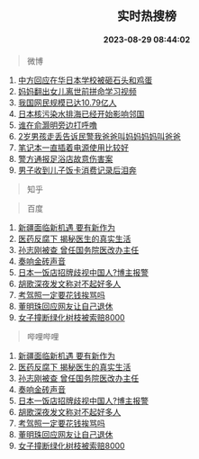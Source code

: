 <div align="center"><h2>实时热搜榜</h2><h4>2023-08-29 08:44:02</h4></div>

> 微博  

1. [中方回应在华日本学校被砸石头和鸡蛋](https://s.weibo.com/weibo?q=%23%E4%B8%AD%E6%96%B9%E5%9B%9E%E5%BA%94%E5%9C%A8%E5%8D%8E%E6%97%A5%E6%9C%AC%E5%AD%A6%E6%A0%A1%E8%A2%AB%E7%A0%B8%E7%9F%B3%E5%A4%B4%E5%92%8C%E9%B8%A1%E8%9B%8B%23&t=31&band_rank=1&Refer=top)<br />
2. [妈妈翻出女儿离世前拼命学习视频](https://s.weibo.com/weibo?q=%23%E5%A6%88%E5%A6%88%E7%BF%BB%E5%87%BA%E5%A5%B3%E5%84%BF%E7%A6%BB%E4%B8%96%E5%89%8D%E6%8B%BC%E5%91%BD%E5%AD%A6%E4%B9%A0%E8%A7%86%E9%A2%91%23&t=31&band_rank=2&Refer=top)<br />
3. [我国网民规模已达10.79亿人](https://s.weibo.com/weibo?q=%23%E6%88%91%E5%9B%BD%E7%BD%91%E6%B0%91%E8%A7%84%E6%A8%A1%E5%B7%B2%E8%BE%BE10.79%E4%BA%BF%E4%BA%BA%23&t=31&band_rank=3&Refer=top)<br />
4. [日本核污染水排海已经开始影响邻国](https://s.weibo.com/weibo?q=%23%E6%97%A5%E6%9C%AC%E6%A0%B8%E6%B1%A1%E6%9F%93%E6%B0%B4%E6%8E%92%E6%B5%B7%E5%B7%B2%E7%BB%8F%E5%BC%80%E5%A7%8B%E5%BD%B1%E5%93%8D%E9%82%BB%E5%9B%BD%23&t=31&band_rank=4&Refer=top)<br />
5. [谁在俞灏明旁边打呼噜](https://s.weibo.com/weibo?q=%23%E8%B0%81%E5%9C%A8%E4%BF%9E%E7%81%8F%E6%98%8E%E6%97%81%E8%BE%B9%E6%89%93%E5%91%BC%E5%99%9C%23&t=31&band_rank=5&Refer=top)<br />
6. [2岁男孩走丢告诉民警我爸爸叫妈妈妈妈叫爸爸](https://s.weibo.com/weibo?q=%232%E5%B2%81%E7%94%B7%E5%AD%A9%E8%B5%B0%E4%B8%A2%E5%91%8A%E8%AF%89%E6%B0%91%E8%AD%A6%E6%88%91%E7%88%B8%E7%88%B8%E5%8F%AB%E5%A6%88%E5%A6%88%E5%A6%88%E5%A6%88%E5%8F%AB%E7%88%B8%E7%88%B8%23&t=31&band_rank=6&Refer=top)<br />
7. [笔记本一直插着电源使用比较好](https://s.weibo.com/weibo?q=%E7%AC%94%E8%AE%B0%E6%9C%AC%E4%B8%80%E7%9B%B4%E6%8F%92%E7%9D%80%E7%94%B5%E6%BA%90%E4%BD%BF%E7%94%A8%E6%AF%94%E8%BE%83%E5%A5%BD&t=31&band_rank=7&Refer=top)<br />
8. [警方通报足浴店故意伤害案](https://s.weibo.com/weibo?q=%23%E8%AD%A6%E6%96%B9%E9%80%9A%E6%8A%A5%E8%B6%B3%E6%B5%B4%E5%BA%97%E6%95%85%E6%84%8F%E4%BC%A4%E5%AE%B3%E6%A1%88%23&t=31&band_rank=8&Refer=top)<br />
9. [男子收到儿子饭卡消费记录后泪奔](https://s.weibo.com/weibo?q=%23%E7%94%B7%E5%AD%90%E6%94%B6%E5%88%B0%E5%84%BF%E5%AD%90%E9%A5%AD%E5%8D%A1%E6%B6%88%E8%B4%B9%E8%AE%B0%E5%BD%95%E5%90%8E%E6%B3%AA%E5%A5%94%23&t=31&band_rank=9&Refer=top)<br />

> 知乎  


> 百度  

1. [新疆面临新机遇 要有新作为](https://www.baidu.com/s?wd=%E6%96%B0%E7%96%86%E9%9D%A2%E4%B8%B4%E6%96%B0%E6%9C%BA%E9%81%87+%E8%A6%81%E6%9C%89%E6%96%B0%E4%BD%9C%E4%B8%BA&sa=fyb_news&rsv_dl=fyb_news)<br />
2. [医药反腐下 揭秘医生的真实生活](https://www.baidu.com/s?wd=%E5%8C%BB%E8%8D%AF%E5%8F%8D%E8%85%90%E4%B8%8B+%E6%8F%AD%E7%A7%98%E5%8C%BB%E7%94%9F%E7%9A%84%E7%9C%9F%E5%AE%9E%E7%94%9F%E6%B4%BB&sa=fyb_news&rsv_dl=fyb_news)<br />
3. [孙志刚被查 曾任国务院医改办主任](https://www.baidu.com/s?wd=%E5%AD%99%E5%BF%97%E5%88%9A%E8%A2%AB%E6%9F%A5+%E6%9B%BE%E4%BB%BB%E5%9B%BD%E5%8A%A1%E9%99%A2%E5%8C%BB%E6%94%B9%E5%8A%9E%E4%B8%BB%E4%BB%BB&sa=fyb_news&rsv_dl=fyb_news)<br />
4. [奏响金砖声音](https://www.baidu.com/s?wd=%E5%A5%8F%E5%93%8D%E9%87%91%E7%A0%96%E5%A3%B0%E9%9F%B3&sa=fyb_news&rsv_dl=fyb_news)<br />
5. [日本一饭店招牌歧视中国人?博主报警](https://www.baidu.com/s?wd=%E6%97%A5%E6%9C%AC%E4%B8%80%E9%A5%AD%E5%BA%97%E6%8B%9B%E7%89%8C%E6%AD%A7%E8%A7%86%E4%B8%AD%E5%9B%BD%E4%BA%BA%3F%E5%8D%9A%E4%B8%BB%E6%8A%A5%E8%AD%A6&sa=fyb_news&rsv_dl=fyb_news)<br />
6. [胡歌深夜发文称对不起好多人](https://www.baidu.com/s?wd=%E8%83%A1%E6%AD%8C%E6%B7%B1%E5%A4%9C%E5%8F%91%E6%96%87%E7%A7%B0%E5%AF%B9%E4%B8%8D%E8%B5%B7%E5%A5%BD%E5%A4%9A%E4%BA%BA&sa=fyb_news&rsv_dl=fyb_news)<br />
7. [考驾照一定要花钱挨骂吗](https://www.baidu.com/s?wd=%E8%80%83%E9%A9%BE%E7%85%A7%E4%B8%80%E5%AE%9A%E8%A6%81%E8%8A%B1%E9%92%B1%E6%8C%A8%E9%AA%82%E5%90%97&sa=fyb_news&rsv_dl=fyb_news)<br />
8. [董明珠回应网友让自己退休](https://www.baidu.com/s?wd=%E8%91%A3%E6%98%8E%E7%8F%A0%E5%9B%9E%E5%BA%94%E7%BD%91%E5%8F%8B%E8%AE%A9%E8%87%AA%E5%B7%B1%E9%80%80%E4%BC%91&sa=fyb_news&rsv_dl=fyb_news)<br />
9. [女子撞断绿化树枝被索赔8000](https://www.baidu.com/s?wd=%E5%A5%B3%E5%AD%90%E6%92%9E%E6%96%AD%E7%BB%BF%E5%8C%96%E6%A0%91%E6%9E%9D%E8%A2%AB%E7%B4%A2%E8%B5%948000&sa=fyb_news&rsv_dl=fyb_news)<br />

> 哔哩哔哩  

1. [新疆面临新机遇 要有新作为](https://www.baidu.com/s?wd=%E6%96%B0%E7%96%86%E9%9D%A2%E4%B8%B4%E6%96%B0%E6%9C%BA%E9%81%87+%E8%A6%81%E6%9C%89%E6%96%B0%E4%BD%9C%E4%B8%BA&sa=fyb_news&rsv_dl=fyb_news)<br />
2. [医药反腐下 揭秘医生的真实生活](https://www.baidu.com/s?wd=%E5%8C%BB%E8%8D%AF%E5%8F%8D%E8%85%90%E4%B8%8B+%E6%8F%AD%E7%A7%98%E5%8C%BB%E7%94%9F%E7%9A%84%E7%9C%9F%E5%AE%9E%E7%94%9F%E6%B4%BB&sa=fyb_news&rsv_dl=fyb_news)<br />
3. [孙志刚被查 曾任国务院医改办主任](https://www.baidu.com/s?wd=%E5%AD%99%E5%BF%97%E5%88%9A%E8%A2%AB%E6%9F%A5+%E6%9B%BE%E4%BB%BB%E5%9B%BD%E5%8A%A1%E9%99%A2%E5%8C%BB%E6%94%B9%E5%8A%9E%E4%B8%BB%E4%BB%BB&sa=fyb_news&rsv_dl=fyb_news)<br />
4. [奏响金砖声音](https://www.baidu.com/s?wd=%E5%A5%8F%E5%93%8D%E9%87%91%E7%A0%96%E5%A3%B0%E9%9F%B3&sa=fyb_news&rsv_dl=fyb_news)<br />
5. [日本一饭店招牌歧视中国人?博主报警](https://www.baidu.com/s?wd=%E6%97%A5%E6%9C%AC%E4%B8%80%E9%A5%AD%E5%BA%97%E6%8B%9B%E7%89%8C%E6%AD%A7%E8%A7%86%E4%B8%AD%E5%9B%BD%E4%BA%BA%3F%E5%8D%9A%E4%B8%BB%E6%8A%A5%E8%AD%A6&sa=fyb_news&rsv_dl=fyb_news)<br />
6. [胡歌深夜发文称对不起好多人](https://www.baidu.com/s?wd=%E8%83%A1%E6%AD%8C%E6%B7%B1%E5%A4%9C%E5%8F%91%E6%96%87%E7%A7%B0%E5%AF%B9%E4%B8%8D%E8%B5%B7%E5%A5%BD%E5%A4%9A%E4%BA%BA&sa=fyb_news&rsv_dl=fyb_news)<br />
7. [考驾照一定要花钱挨骂吗](https://www.baidu.com/s?wd=%E8%80%83%E9%A9%BE%E7%85%A7%E4%B8%80%E5%AE%9A%E8%A6%81%E8%8A%B1%E9%92%B1%E6%8C%A8%E9%AA%82%E5%90%97&sa=fyb_news&rsv_dl=fyb_news)<br />
8. [董明珠回应网友让自己退休](https://www.baidu.com/s?wd=%E8%91%A3%E6%98%8E%E7%8F%A0%E5%9B%9E%E5%BA%94%E7%BD%91%E5%8F%8B%E8%AE%A9%E8%87%AA%E5%B7%B1%E9%80%80%E4%BC%91&sa=fyb_news&rsv_dl=fyb_news)<br />
9. [女子撞断绿化树枝被索赔8000](https://www.baidu.com/s?wd=%E5%A5%B3%E5%AD%90%E6%92%9E%E6%96%AD%E7%BB%BF%E5%8C%96%E6%A0%91%E6%9E%9D%E8%A2%AB%E7%B4%A2%E8%B5%948000&sa=fyb_news&rsv_dl=fyb_news)<br />
